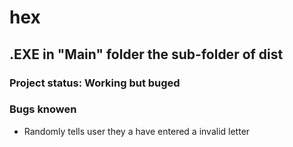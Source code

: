 # hex
## .EXE in "Main" folder the sub-folder of dist 
### Project status: Working but buged
### Bugs knowen
* Randomly tells user they a have entered a invalid letter



